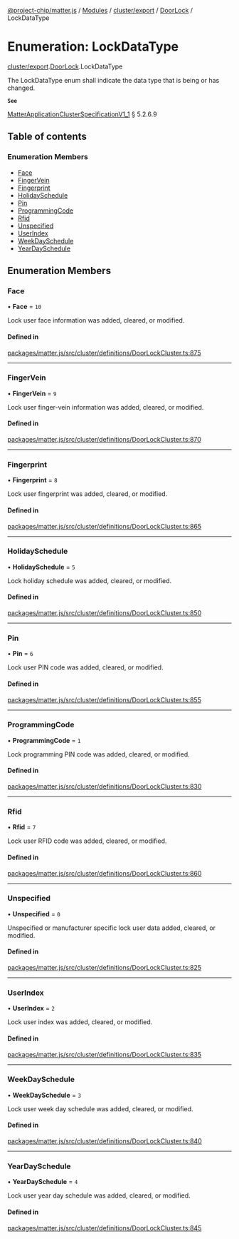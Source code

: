 [@project-chip/matter.js](../README.md) / [Modules](../modules.md) / [cluster/export](../modules/cluster_export.md) / [DoorLock](../modules/cluster_export.DoorLock.md) / LockDataType

# Enumeration: LockDataType

[cluster/export](../modules/cluster_export.md).[DoorLock](../modules/cluster_export.DoorLock.md).LockDataType

The LockDataType enum shall indicate the data type that is being or has changed.

**`See`**

[MatterApplicationClusterSpecificationV1_1](../interfaces/spec_export.MatterApplicationClusterSpecificationV1_1.md) § 5.2.6.9

## Table of contents

### Enumeration Members

- [Face](cluster_export.DoorLock.LockDataType.md#face)
- [FingerVein](cluster_export.DoorLock.LockDataType.md#fingervein)
- [Fingerprint](cluster_export.DoorLock.LockDataType.md#fingerprint)
- [HolidaySchedule](cluster_export.DoorLock.LockDataType.md#holidayschedule)
- [Pin](cluster_export.DoorLock.LockDataType.md#pin)
- [ProgrammingCode](cluster_export.DoorLock.LockDataType.md#programmingcode)
- [Rfid](cluster_export.DoorLock.LockDataType.md#rfid)
- [Unspecified](cluster_export.DoorLock.LockDataType.md#unspecified)
- [UserIndex](cluster_export.DoorLock.LockDataType.md#userindex)
- [WeekDaySchedule](cluster_export.DoorLock.LockDataType.md#weekdayschedule)
- [YearDaySchedule](cluster_export.DoorLock.LockDataType.md#yeardayschedule)

## Enumeration Members

### Face

• **Face** = ``10``

Lock user face information was added, cleared, or modified.

#### Defined in

[packages/matter.js/src/cluster/definitions/DoorLockCluster.ts:875](https://github.com/project-chip/matter.js/blob/b7330d72/packages/matter.js/src/cluster/definitions/DoorLockCluster.ts#L875)

___

### FingerVein

• **FingerVein** = ``9``

Lock user finger-vein information was added, cleared, or modified.

#### Defined in

[packages/matter.js/src/cluster/definitions/DoorLockCluster.ts:870](https://github.com/project-chip/matter.js/blob/b7330d72/packages/matter.js/src/cluster/definitions/DoorLockCluster.ts#L870)

___

### Fingerprint

• **Fingerprint** = ``8``

Lock user fingerprint was added, cleared, or modified.

#### Defined in

[packages/matter.js/src/cluster/definitions/DoorLockCluster.ts:865](https://github.com/project-chip/matter.js/blob/b7330d72/packages/matter.js/src/cluster/definitions/DoorLockCluster.ts#L865)

___

### HolidaySchedule

• **HolidaySchedule** = ``5``

Lock holiday schedule was added, cleared, or modified.

#### Defined in

[packages/matter.js/src/cluster/definitions/DoorLockCluster.ts:850](https://github.com/project-chip/matter.js/blob/b7330d72/packages/matter.js/src/cluster/definitions/DoorLockCluster.ts#L850)

___

### Pin

• **Pin** = ``6``

Lock user PIN code was added, cleared, or modified.

#### Defined in

[packages/matter.js/src/cluster/definitions/DoorLockCluster.ts:855](https://github.com/project-chip/matter.js/blob/b7330d72/packages/matter.js/src/cluster/definitions/DoorLockCluster.ts#L855)

___

### ProgrammingCode

• **ProgrammingCode** = ``1``

Lock programming PIN code was added, cleared, or modified.

#### Defined in

[packages/matter.js/src/cluster/definitions/DoorLockCluster.ts:830](https://github.com/project-chip/matter.js/blob/b7330d72/packages/matter.js/src/cluster/definitions/DoorLockCluster.ts#L830)

___

### Rfid

• **Rfid** = ``7``

Lock user RFID code was added, cleared, or modified.

#### Defined in

[packages/matter.js/src/cluster/definitions/DoorLockCluster.ts:860](https://github.com/project-chip/matter.js/blob/b7330d72/packages/matter.js/src/cluster/definitions/DoorLockCluster.ts#L860)

___

### Unspecified

• **Unspecified** = ``0``

Unspecified or manufacturer specific lock user data added, cleared, or modified.

#### Defined in

[packages/matter.js/src/cluster/definitions/DoorLockCluster.ts:825](https://github.com/project-chip/matter.js/blob/b7330d72/packages/matter.js/src/cluster/definitions/DoorLockCluster.ts#L825)

___

### UserIndex

• **UserIndex** = ``2``

Lock user index was added, cleared, or modified.

#### Defined in

[packages/matter.js/src/cluster/definitions/DoorLockCluster.ts:835](https://github.com/project-chip/matter.js/blob/b7330d72/packages/matter.js/src/cluster/definitions/DoorLockCluster.ts#L835)

___

### WeekDaySchedule

• **WeekDaySchedule** = ``3``

Lock user week day schedule was added, cleared, or modified.

#### Defined in

[packages/matter.js/src/cluster/definitions/DoorLockCluster.ts:840](https://github.com/project-chip/matter.js/blob/b7330d72/packages/matter.js/src/cluster/definitions/DoorLockCluster.ts#L840)

___

### YearDaySchedule

• **YearDaySchedule** = ``4``

Lock user year day schedule was added, cleared, or modified.

#### Defined in

[packages/matter.js/src/cluster/definitions/DoorLockCluster.ts:845](https://github.com/project-chip/matter.js/blob/b7330d72/packages/matter.js/src/cluster/definitions/DoorLockCluster.ts#L845)
